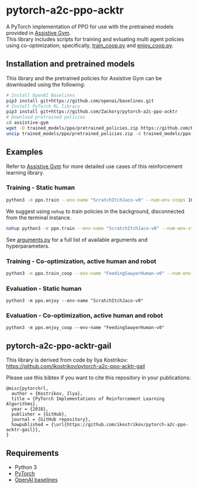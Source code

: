 # pytorch-a2c-ppo-acktr

A PyTorch implementation of PPO for use with the pretrained models provided in [Assistive Gym](https://github.com/Healthcare-Robotics/assistive-gym).  
This library includes scripts for training and evluating multi agent policies using co-optimization; specifically, [train_coop.py](https://github.com/Zackory/pytorch-a2c-ppo-acktr/blob/master/ppo/train_coop.py) and [enjoy_coop.py](https://github.com/Zackory/pytorch-a2c-ppo-acktr/blob/master/ppo/enjoy_coop.py).

## Installation and pretrained models
This library and the pretrained policies for Assistive Gym can be downloaded using the following:
```bash
# Install OpenAI Baselines
pip3 install git+https://github.com/openai/baselines.git
# Install PyTorch RL library
pip3 install git+https://github.com/Zackory/pytorch-a2c-ppo-acktr
# Download pretrained policies
cd assistive-gym
wget -O trained_models/ppo/pretrained_policies.zip https://github.com/Healthcare-Robotics/assistive-gym/releases/download/0.100/pretrained_policies.zip
unzip trained_models/ppo/pretrained_policies.zip -d trained_models/ppo
```

## Examples
Refer to [Assistive Gym](https://github.com/Healthcare-Robotics/assistive-gym) for more detailed use cases of this reinforcement learning library.

### Training - Static human
```bash
python3 -m ppo.train --env-name "ScratchItchJaco-v0" --num-env-steps 10000000
```
We suggest using `nohup` to train policies in the background, disconnected from the terminal instance.
```bash
nohup python3 -m ppo.train --env-name "ScratchItchJaco-v0" --num-env-steps 10000000 --save-dir ./trained_models/ > nohup.out &
```
See [arguments.py](https://github.com/Zackory/pytorch-a2c-ppo-acktr/blob/master/ppo/a2c_ppo_acktr/arguments.py) for a full list of available arguments and hyperparameters.

### Training - Co-optimization, active human and robot
```bash
python3 -m ppo.train_coop --env-name "FeedingSawyerHuman-v0" --num-env-steps 10000000
```
### Evaluation - Static human
```
python3 -m ppo.enjoy --env-name "ScratchItchJaco-v0"
```
### Evaluation - Co-optimization, active human and robot
```
python3 -m ppo.enjoy_coop --env-name "FeedingSawyerHuman-v0"
```

## pytorch-a2c-ppo-acktr-gail
This library is derived from code by Ilya Kostrikov: https://github.com/ikostrikov/pytorch-a2c-ppo-acktr-gail

Please use this bibtex if you want to cite this repository in your publications:

    @misc{pytorchrl,
      author = {Kostrikov, Ilya},
      title = {PyTorch Implementations of Reinforcement Learning Algorithms},
      year = {2018},
      publisher = {GitHub},
      journal = {GitHub repository},
      howpublished = {\url{https://github.com/ikostrikov/pytorch-a2c-ppo-acktr-gail}},
    }

## Requirements

* Python 3
* [PyTorch](http://pytorch.org/)
* [OpenAI baselines](https://github.com/openai/baselines)
